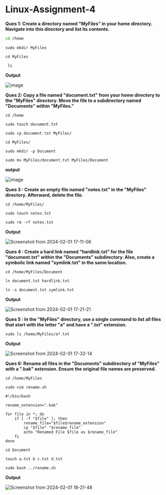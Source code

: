 # Linux-Assignment-4
**Ques 1: Create a directory named "MyFiles" in your home directory. Navigate into this directory and list its contents.**

``` bash
cd /home
```
```
sudo mkdir MyFiles
```
```
cd MyFiles
```
```
 ls
```

**Output**

![image](https://github.com/MOINUDDIN0786/Linux-Assignment-4/assets/64195957/23131560-ddb6-4b12-8876-8258c4e073fa)

**Ques 2: Copy a file named "document.txt" from your home directory to the "MyFiles" directory. Move the file to a subdirectory named "Documents" within "MyFiles."**

``` 
cd /home
```
```
sudo touch document.txt
```
```
sudo cp document.txt MyFiles/
```
```
cd MyFiles/
```
```
sudo mkdir -p Document
```
```
sudo mv MyFiles/document.txt MyFiles/Document
```

**output**

![image](https://github.com/MOINUDDIN0786/Linux-Assignment-4/assets/64195957/bf0f22c5-c182-4d44-aef1-fe8d341d6a0c)


**Ques 3 : Create an empty file named "notes.txt" in the "MyFiles" directory. Afterward, delete the file.**

``` 
cd /home/MyFiles/
```
```
sudo touch notes.txt
```
```
sudo rm -rf notes.txt
```



**Output**

![Screenshot from 2024-02-01 17-11-06](https://github.com/MOINUDDIN0786/Linux-Assignment-4/assets/64195957/f9ebf3d0-df42-49d7-b305-0e38dc627fe5)


**Ques 4 : Create a hard link named "hardlink.txt" for the file "document.txt" within the "Documents" subdirectory. Also, create a symbolic link named "symlink.txt" in the same location.**

```
cd /home/MyFiles/Document
```
```
ln document.txt hardlink.txt
```
```
ln -s document.txt symlink.txt
```
**Output**

![Screenshot from 2024-02-01 17-21-21](https://github.com/MOINUDDIN0786/Linux-Assignment-4/assets/64195957/424d0692-131b-4ecb-8977-a00907417bde)

**Ques 5 : In the "MyFiles" directory, use a single command to list all files that start with the letter "a" and have a ".txt" extension.**

```
sudo ls /home/MyFiles/a*.txt
```

**Output**

![Screenshot from 2024-02-01 17-32-14](https://github.com/MOINUDDIN0786/Linux-Assignment-4/assets/64195957/f8b35588-3c63-4a52-a457-08176d04d991)


**Ques 6: Rename all files in the "Documents" subdirectory of "MyFiles" with a ".bak" extension. Ensure the original file names are preserved.**

```
cd /home/MyFiles
```
```
sudo vim rename.sh
```
```
#!/bin/bash

rename_extension=".bak"

for file in *; do
    if [ -f "$file" ]; then
        rename_file="$file$rename_extension"
        cp "$file" "$rename_file"
        echo "Renamed File $file as $rename_file"
    fi
done
```
```
cd Document
```
```
touch a.txt b c.txt d.txt
```
```
sudo bash ../rename.sh
```
**Output**

![Screenshot from 2024-02-01 18-21-48](https://github.com/MOINUDDIN0786/Linux-Assignment-4/assets/64195957/53789776-4d53-41ae-aa22-9fc2689807b0)















